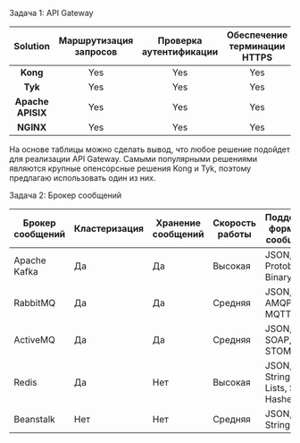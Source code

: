 
Задача 1: API Gateway


| Solution | Маршрутизация запросов | Проверка аутентификации | Обеспечение терминации HTTPS |
|:---:|:---:|:---:|:---:|
| **Kong** | Yes | Yes | Yes |  
| **Tyk** | Yes | Yes | Yes | 
| **Apache APISIX** | Yes | Yes | Yes | 
| **NGINX** | Yes | Yes | Yes | 


На основе таблицы можно сделать вывод, что любое решение подойдет для реализации API Gateway.
Самыми популярными решениями являются крупные опенсорсные решения Kong и Tyk, поэтому предлагаю использовать один из них.



Задача 2: Брокер сообщений

| Брокер сообщений | Кластеризация | Хранение сообщений | Скорость работы | Поддержка форматов сообщений | Разделение прав доступа | Простота эксплуатации |
|---|---|---|---|---|---|---|
| Apache Kafka | Да | Да | Высокая | JSON, Avro, Protobuf, Binary | Да | Средняя |
| RabbitMQ | Да | Да | Средняя | JSON, XML, AMQP, MQTT | Да | Высокая |
| ActiveMQ | Да | Да | Средняя | JSON, XML, SOAP, STOMP | Да | Средняя |
| Redis | Да | Нет | Высокая | JSON, Strings, Lists, Sets, Hashes | Нет | Высокая |
| Beanstalk | Нет | Нет | Средняя | JSON, Strings | Нет | Средняя |


